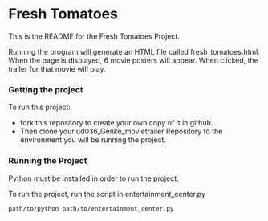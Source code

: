 # Fresh Tomatoes
This is the README for the Fresh Tomatoes Project.

Running the program will generate an HTML file called fresh_tomatoes.html. When the page is displayed, 6 movie posters will appear. When clicked, 
the trailer for that movie will play.

### Getting the project
To run this project:
* fork this repository to create your own copy of it in github.
* Then clone your ud036_Genke_movietrailer Repository to the environment you will be running the project. 

### Running the Project
Python must be installed in order to run the project.

To run the project, run the script in entertainment_center.py

`path/to/python path/to/entertainment_center.py`


